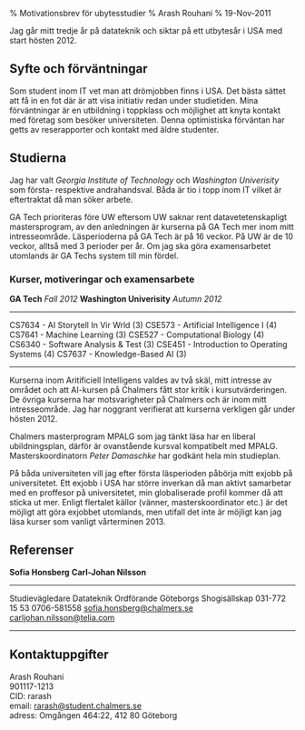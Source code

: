% Motivationsbrev för ubytesstudier
% Arash Rouhani
% 19-Nov-2011

Jag går mitt tredje år på datateknik och
siktar på ett utbytesår i USA med start hösten 2012.

## Syfte och förväntningar

Som student inom IT vet man att drömjobben finns i USA.
Det bästa sättet att få in en fot där är att visa initiativ
redan under studietiden. Mina förväntningar är en
utbildning i toppklass och möjlighet att knyta kontakt
med företag som besöker universiteten.
Denna optimistiska förväntan har getts av reserapporter
och kontakt med äldre studenter.

## Studierna

Jag har valt *Georgia Institute of Technology*
och *Washington Univerisity* som första- respektive
andrahandsval. Båda är tio i topp inom
IT vilket är eftertraktat då man söker arbete.

GA Tech prioriteras före
UW eftersom UW saknar rent datavetetenskapligt mastersprogram,
av den anledningen är kurserna på GA Tech mer inom mitt intresseområde.
Läsperioderna på GA Tech är på 16 veckor. På UW
är de 10 veckor, alltså med 3 perioder per år. Om jag ska göra
examensarbetet utomlands är GA Techs system till min fördel.

### Kurser, motiveringar och examensarbete

**GA Tech** *Fall 2012*                           **Washington Univerisity** *Autumn 2012*
-------------------------------------     ------------------------------------------------
CS7634 - AI Storytell In Vir Wrld (3)               CSE573 - Artificial Intelligence I (4)
CS7641 - Machine Learning (3)                           CSE527 - Computational Biology (4)
CS6340 - Software Analysis & Test (3)       CSE451 - Introduction to Operating Systems (4)
CS7637 - Knowledge-Based AI (3)
-------------------------------------     ------------------------------------------------

Kurserna inom Aritificiell Intelligens valdes av två skäl,
mitt intresse av området och att AI-kursen på
Chalmers fått stor kritik i kursutvärderingen.
De övriga kurserna
har motsvarigheter på Chalmers och är inom mitt intresseområde.
Jag har noggrant verifierat att kurserna verkligen går under
hösten 2012.

Chalmers masterprogram MPALG som jag tänkt läsa har en liberal
ubildningsplan, därför är ovanstående kursval kompatibelt med MPALG.
Masterskoordinatorn *Peter Damaschke* har godkänt hela min studieplan.

På båda universiteten vill jag efter första läsperioden
påbörja mitt exjobb på universitetet. Ett exjobb i USA har större
inverkan då man aktivt samarbetar med en proffesor på universitetet,
min globaliserade profil kommer då att sticka ut mer.
Enligt flertalet källor (vänner, masterskoordinator etc.)
är det möjligt att göra exjobbet utomlands,
men utifall det inte är möjligt kan jag läsa kurser som
vanligt vårterminen 2013.

## Referenser

**Sofia Honsberg**                            **Carl-Johan Nilsson**
------------------------------    ----------------------------------
Studievägledare Datateknik        Ordförande Göteborgs Shogisällskap
031-772 15 53                                            0706-581558
sofia.honsberg@chalmers.se               carljohan.nilsson@telia.com
------------------------------    ----------------------------------

## Kontaktuppgifter

Arash Rouhani  
901117-1213  
CID: rarash  
email: rarash@student.chalmers.se  
adress: Omgången 464:22, 412 80 Göteborg


[CSE573]:http://www.cs.washington.edu/education/courses/cse573/
[CSE527]:http://www.cs.washington.edu/education/courses/cse527/
[CSE451]:http://www.cs.washington.edu/education/courses/cse451/

[CS7634]:https://oscar.gatech.edu/pls/bprod/bwckctlg.p_disp_course_detail?cat_term_in=201108&subj_code_in=CS&crse_numb_in=7634
[CS7641]:https://oscar.gatech.edu/pls/bprod/bwckctlg.p_disp_course_detail?cat_term_in=201108&subj_code_in=CS&crse_numb_in=7641
[CS6340]:https://oscar.gatech.edu/pls/bprod/bwckctlg.p_disp_course_detail?cat_term_in=201108&subj_code_in=CS&crse_numb_in=6340
[CS7637]:https://oscar.gatech.edu/pls/bprod/bwckctlg.p_disp_course_detail?cat_term_in=201108&subj_code_in=CS&crse_numb_in=7637
